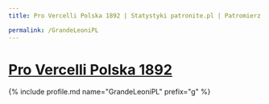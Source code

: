 ```yaml
---
title: Pro Vercelli Polska 1892 | Statystyki patronite.pl | Patromierz

permalink: /GrandeLeoniPL
---
```


# [Pro Vercelli Polska 1892](https://patronite.pl/GrandeLeoniPL)

{% include profile.md name="GrandeLeoniPL" prefix="g" %}

